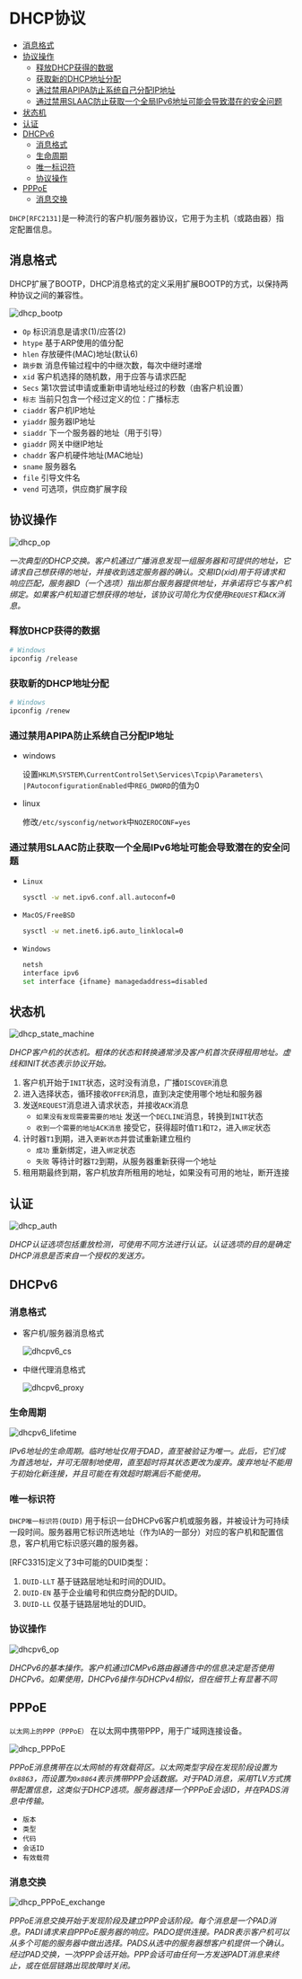 # DHCP协议

<!-- vim-markdown-toc GFM -->

* [消息格式](#消息格式)
* [协议操作](#协议操作)
    - [释放DHCP获得的数据](#释放dhcp获得的数据)
    - [获取新的DHCP地址分配](#获取新的dhcp地址分配)
    - [通过禁用APIPA防止系统自己分配IP地址](#通过禁用apipa防止系统自己分配ip地址)
    - [通过禁用SLAAC防止获取一个全局IPv6地址可能会导致潜在的安全问题](#通过禁用slaac防止获取一个全局ipv6地址可能会导致潜在的安全问题)
* [状态机](#状态机)
* [认证](#认证)
* [DHCPv6](#dhcpv6)
    - [消息格式](#消息格式-1)
    - [生命周期](#生命周期)
    - [唯一标识符](#唯一标识符)
    - [协议操作](#协议操作-1)
* [PPPoE](#pppoe)
    - [消息交换](#消息交换)

<!-- vim-markdown-toc -->



`DHCP[RFC2131]`是一种流行的客户机/服务器协议，它用于为主机（或路由器）指定配置信息。



## 消息格式

DHCP扩展了BOOTP，DHCP消息格式的定义采用扩展BOOTP的方式，以保持两种协议之间的兼容性。

![dhcp_bootp](res/dhcp_bootp.png)

- `Op` 标识消息是请求(1)/应答(2)
- `htype` 基于ARP使用的值分配
- `hlen` 存放硬件(MAC)地址(默认6)
- `跳步数` 消息传输过程中的中继次数，每次中继时递增
- `xid` 客户机选择的随机数，用于应答与请求匹配
- `Secs` 第1次尝试申请或重新申请地址经过的秒数（由客户机设置）
- `标志` 当前只包含一个经过定义的位：广播标志
- `ciaddr` 客户机IP地址
- `yiaddr` 服务器IP地址
- `siaddr` 下一个服务器的地址（用于引导）
- `giaddr` 网关中继IP地址
- `chaddr` 客户机硬件地址(MAC地址)
- `sname` 服务器名
- `file` 引导文件名
- `vend` 可选项，供应商扩展字段



## 协议操作

![dhcp_op](res/dhcp_op.png)

*一次典型的DHCP交换。客户机通过广播消息发现一组服务器和可提供的地址，它请求自己想获得的地址，并接收到选定服务器的确认。交易ID(xid)用于将请求和响应匹配，服务器ID（一个选项）指出那台服务器提供地址，并承诺将它与客户机绑定。如果客户机知道它想获得的地址，该协议可简化为仅使用`REQUEST`和`ACK`消息。*

### 释放DHCP获得的数据

```sh
# Windows
ipconfig /release
```

### 获取新的DHCP地址分配

```sh
# Windows
ipconfig /renew
```

### 通过禁用APIPA防止系统自己分配IP地址

- windows

  设置`HKLM\SYSTEM\CurrentControlSet\Services\Tcpip\Parameters\ |PAutoconfigurationEnabled`中`REG_DWORD`的值为0

- linux

  修改`/etc/sysconfig/network`中`NOZEROCONF=yes`

### 通过禁用SLAAC防止获取一个全局IPv6地址可能会导致潜在的安全问题

- `Linux`

  ```sh
  sysctl -w net.ipv6.conf.all.autoconf=0
  ```

- `MacOS/FreeBSD`

  ```sh
  sysctl -w net.inet6.ip6.auto_linklocal=0
  ```

- `Windows`

  ```sh
  netsh
  interface ipv6
  set interface {ifname} managedaddress=disabled
  ```



## 状态机

![dhcp_state_machine](res/dhcp_state_machine.png)

*DHCP客户机的状态机。粗体的状态和转换通常涉及客户机首次获得租用地址。虚线和INIT状态表示协议开始。*

1. 客户机开始于`INIT`状态，这时没有消息，广播`DISCOVER`消息
2. 进入选择状态，循环接收`OFFER`消息，直到决定使用哪个地址和服务器
3. 发送`REQUEST`消息进入请求状态，并接收`ACK`消息
   - `如果没有发现需要需要的地址` 发送一个`DECLINE`消息，转换到`INIT`状态
   - `收到一个需要的地址ACK消息` 接受它，获得超时值`T1`和`T2`，进入`绑定`状态
4. 计时器`T1`到期，进入`更新状态`并尝试重新建立租约
   - `成功` 重新绑定，进入`绑定`状态
   - `失败` 等待计时器`T2`到期，从服务器重新获得一个地址
5. 租用期最终到期，客户机放弃所租用的地址，如果没有可用的地址，断开连接



## 认证

![dhcp_auth](res/dhcp_auth.png)

*DHCP认证选项包括重放检测，可使用不同方法进行认证。认证选项的目的是确定DHCP消息是否来自一个授权的发送方。*



## DHCPv6

### 消息格式

- 客户机/服务器消息格式

  ![dhcpv6_cs](res/dhcpv6_cs.png)

- 中继代理消息格式

  ![dhcpv6_proxy](res/dhcpv6_proxy.png)

### 生命周期

![dhcpv6_lifetime](res/dhcpv6_lifetime.png)

*IPv6地址的生命周期。临时地址仅用于DAD，直至被验证为唯一。此后，它们成为首选地址，并可无限制地使用，直至超时将其状态更改为废弃。废弃地址不能用于初始化新连接，并且可能在有效超时期满后不能使用。*

### 唯一标识符

`DHCP唯一标识符(DUID)` 用于标识一台DHCPv6客户机或服务器，并被设计为可持续一段时间。服务器用它标识所选地址（作为IA的一部分）对应的客户机和配置信息，客户机用它标识感兴趣的服务器。

[RFC3315]定义了3中可能的DUID类型：

1. `DUID-LLT` 基于链路层地址和时间的DUID。
2. `DUID-EN` 基于企业编号和供应商分配的DUID。
3. `DUID-LL` 仅基于链路层地址的DUID。

### 协议操作

![dhcpv6_op](res/dhcpv6_op.png)

*DHCPv6的基本操作。客户机通过ICMPv6路由器通告中的信息决定是否使用DHCPv6。如果使用，DHCPv6操作与DHCPv4相似，但在细节上有显著不同*



## PPPoE

`以太网上的PPP（PPPoE）` 在以太网中携带PPP，用于广域网连接设备。

![dhcp_PPPoE](res/dhcp_PPPoE.png)

*PPPoE消息携带在以太网帧的有效载荷区。以太网类型字段在发现阶段设置为`0x8863`，而设置为`0x8864`表示携带PPP会话数据。对于PAD消息，采用TLV方式携带配置信息，这类似于DHCP选项。服务器选择一个PPPoE会话ID，并在PADS消息中传输。*

- `版本`
- `类型`
- `代码`
- `会话ID`
- `有效载荷`

### 消息交换

![dhcp_PPPoE_exchange](res/dhcp_PPPoE_exchange.png)

*PPPoE消息交换开始于发现阶段及建立PPP会话阶段。每个消息是一个PAD消息。PADI请求来自PPPoE服务器的响应。PADO提供连接。PADR表示客户机可以从多个可能的服务器中做出选择。PADS从选中的服务器想客户机提供一个确认。经过PAD交换，一次PPP会话开始。PPP会话可由任何一方发送PADT消息来终止，或在低层链路出现故障时关闭。*


